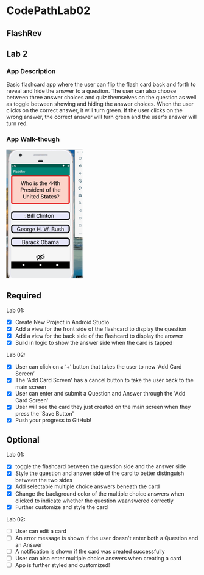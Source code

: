 # CodePathLab02
## FlashRev

## Lab 2

### App Description
Basic flashcard app where the user can flip the flash card back and forth to reveal and hide the answer to a question. The user can also choose between three answer choices and quiz themselves on the question as well as toggle between showing and hiding the answer choices. When the user clicks on the correct answer, it will turn green. If the user clicks on the wrong answer, the correct answer will turn green and the user's answer will turn red. 

### App Walk-though
<img src="https://github.com/tranthai09/CodePathLab01/blob/master/Lab01.gif" width=200><br>

## Required
Lab 01:
- [x] Create New Project in Android Studio
- [x] Add a view for the front side of the flashcard to display the question
- [x] Add a view for the back side of the flashcard to display the answer
- [x] Build in logic to show the answer side when the card is tapped

Lab 02:
- [x] User can click on a ‘+’ button that takes the user to new ‘Add Card Screen’
- [x] The 'Add Card Screen' has a cancel button to take the user back to the main screen
- [x] User can enter and submit a Question and Answer through the 'Add Card Screen'
- [x] User will see the card they just created on the main screen when they press the 'Save Button'
- [x] Push your progress to GitHub!

## Optional 
Lab 01: 
- [x] toggle the flashcard between the question side and the answer side
- [x] Style the question and answer side of the card to better distinguish between the two sides
- [x] Add selectable multiple choice answers beneath the card
- [x] Change the background color of the multiple choice answers when clicked to indicate whether the question waanswered correctly
- [x] Further customize and style the card

Lab 02: 
- [ ] User can edit a card
- [ ] An error message is shown if the user doesn't enter both a Question and an Answer
- [ ] A notification is shown if the card was created successfully
- [ ] User can also enter multiple choice answers when creating a card
- [ ] App is further styled and customized!
